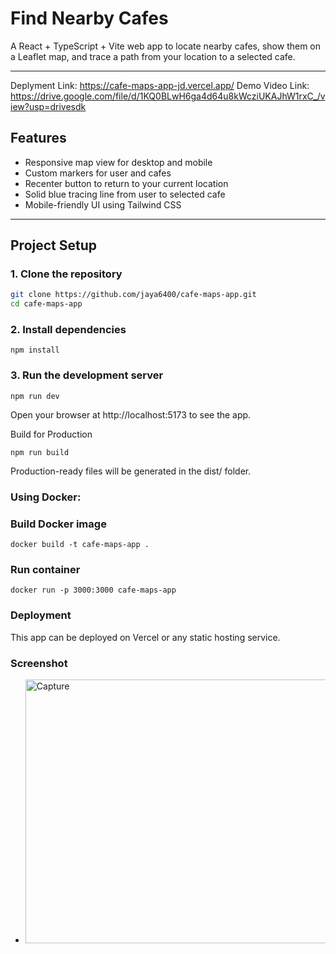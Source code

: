 # Find Nearby Cafes

A React + TypeScript + Vite web app to locate nearby cafes, show them on a Leaflet map, and trace a path from your location to a selected cafe.

---

Deplyment Link: https://cafe-maps-app-jd.vercel.app/
Demo Video Link: https://drive.google.com/file/d/1KQ0BLwH6ga4d64u8kWcziUKAJhW1rxC_/view?usp=drivesdk
## Features

- Responsive map view for desktop and mobile
- Custom markers for user and cafes
- Recenter button to return to your current location
- Solid blue tracing line from user to selected cafe
- Mobile-friendly UI using Tailwind CSS

---

## Project Setup

### 1. Clone the repository

```bash
git clone https://github.com/jaya6400/cafe-maps-app.git
cd cafe-maps-app
```
### 2. Install dependencies
```
npm install
```
### 3. Run the development server
```
npm run dev
```

Open your browser at http://localhost:5173 to see the app.

Build for Production
```
npm run build
```
Production-ready files will be generated in the dist/ folder.

### Using Docker:
### Build Docker image
```
docker build -t cafe-maps-app .
```
### Run container
```
docker run -p 3000:3000 cafe-maps-app
```
### Deployment
This app can be deployed on Vercel or any static hosting service.

### Screenshot
- <Image width="954" height="422" alt="Capture" src="https://github.com/user-attachments/assets/560cfdb7-eeef-448c-9b1f-26dc6fb05811" />
